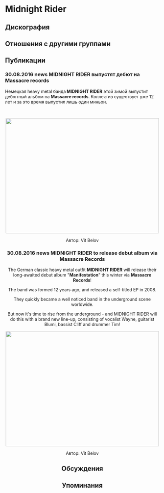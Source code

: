 # Midnight Rider



## Дискография


## Отношения с другими группами


## Публикации

### 30.08.2016 news MIDNIGHT RIDER выпустят дебют на Massacre records

<p>Немецкая heavy metal банда<strong> MIDNIGHT RIDER</strong> этой зимой выпустит дебютный альбом на <strong>Massacre records</strong>. Коллектив существует уже 12 лет и за это время выпустил лишь один миньон. </p><p>&nbsp;<center><img width="500" height="375" src="/images/news_rus/2016.08/29886.jpg" border="0"></p>
Автор: Vit Belov

### 30.08.2016 news MIDNIGHT RIDER to release debut album via Massacre Records

<p>The German classic heavy metal outfit <strong>MIDNIGHT RIDER</strong> will release their long-awaited debut album "<strong>Manifestation</strong>" this winter via <strong>Massacre Records</strong>!</p><p>The band was formed 12 years ago, and released a self-titled EP in 2008.</p><p>They quickly became a well noticed band in the underground scene worldwide.</p><p>But now it's time to rise from the underground - and MIDNIGHT RIDER will do this with a brand new line-up, consisting of vocalist Wayne, guitarist Blumi, bassist Cliff and drummer Tim!</p><p><center><img width="500" height="375" src="/images/news/2016.08/29887.jpg" border="0"></p>
Автор: Vit Belov


## Обсуждения


## Упоминания


